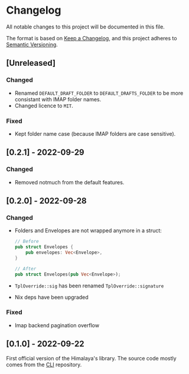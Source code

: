 # Changelog

All notable changes to this project will be documented in this file.

The format is based on [Keep a Changelog](https://keepachangelog.com/en/1.0.0/),
and this project adheres to [Semantic Versioning](https://semver.org/spec/v2.0.0.html).

## [Unreleased]

### Changed

- Renamed `DEFAULT_DRAFT_FOLDER` to `DEFAULT_DRAFTS_FOLDER` to be more
  consistant with IMAP folder names.
- Changed licence to `MIT`.
  
### Fixed

- Kept folder name case (because IMAP folders are case sensitive).

## [0.2.1] - 2022-09-29

### Changed

- Removed notmuch from the default features.

## [0.2.0] - 2022-09-28

### Changed

- Folders and Envelopes are not wrapped anymore in a struct:

  ```rust
  // Before
  pub struct Envelopes {
	  pub envelopes: Vec<Envelope>,
  }
  
  // After
  pub struct Envelopes(pub Vec<Envelope>);
  ```

- `TplOverride::sig` has been renamed `TplOverride::signature`
- Nix deps have been upgraded

### Fixed

- Imap backend pagination overflow

## [0.1.0] - 2022-09-22

First official version of the Himalaya's library. The source code
mostly comes from the [CLI](https://github.com/soywod/himalaya)
repository.
